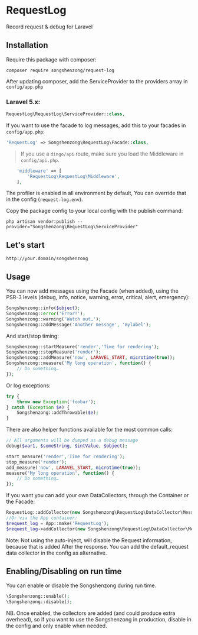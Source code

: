 # RequestLog

Record request & debug for Laravel

## Installation

Require this package with composer:

```shell
composer require songshenzong/request-log
```

After updating composer, add the ServiceProvider to the providers array in `config/app.php`

### Laravel 5.x:

```php
RequestLog\RequestLog\ServiceProvider::class,
```

If you want to use the facade to log messages, add this to your facades in `config/app.php`:

```php
'RequestLog' => Songshenzong\RequestLog\Facade::class,
```

> If you use a `dingo/api` route, make sure you load the Middleware in `config/api.php`.
```php
    'middleware' => [
        'RequestLog\RequestLog\Middleware',
    ],
```





The profiler is enabled in all environment by default, You can override that in the config (`request-log.env`).



Copy the package config to your local config with the publish command:

```shell
php artisan vendor:publish --provider="Songshenzong\RequestLog\ServiceProvider"
```
## Let's start
```
http://your.domain/songshenzong
```

## Usage

You can now add messages using the Facade (when added), using the PSR-3 levels (debug, info, notice, warning, error, critical, alert, emergency):

```php
Songshenzong::info($object);
Songshenzong::error('Error!');
Songshenzong::warning('Watch out…');
Songshenzong::addMessage('Another message', 'mylabel');
```

And start/stop timing:

```php
Songshenzong::startMeasure('render','Time for rendering');
Songshenzong::stopMeasure('render');
Songshenzong::addMeasure('now', LARAVEL_START, microtime(true));
Songshenzong::measure('My long operation', function() {
    // Do something…
});
```

Or log exceptions:

```php
try {
    throw new Exception('foobar');
} catch (Exception $e) {
    Songshenzong::addThrowable($e);
}
```

There are also helper functions available for the most common calls:

```php
// All arguments will be dumped as a debug message
debug($var1, $someString, $intValue, $object);

start_measure('render','Time for rendering');
stop_measure('render');
add_measure('now', LARAVEL_START, microtime(true));
measure('My long operation', function() {
    // Do something…
});
```

If you want you can add your own DataCollectors, through the Container or the Facade:

```php
RequestLog::addCollector(new Songshenzong\RequestLog\DataCollector\MessagesCollector('my_messages'));
//Or via the App container:
$request_log = App::make('RequestLog');
$request_log->addCollector(new Songshenzong\RequestLog\DataCollector\MessagesCollector('my_messages'));
```



Note: Not using the auto-inject, will disable the Request information, because that is added After the response.
You can add the default_request data collector in the config as alternative.

## Enabling/Disabling on run time
You can enable or disable the Songshenzong during run time.

```php
\Songshenzong::enable();
\Songshenzong::disable();
```

NB. Once enabled, the collectors are added (and could produce extra overhead), so if you want to use the Songshenzong in production, disable in the config and only enable when needed.
